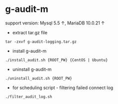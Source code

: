 # g-audit-m

support version: Mysql 5.5 ↑, MariaDB 10.0.21 ↑

+ extract tar.gz file

`
    tar -zxvf g-audit-logging.tar.gz
`
+ install g-audit-m

`
    ./install_audit.sh {ROOT_PW} {CentOS | Ubuntu}
`
+ uninstall g-audit-m

`
    ./uninstall_audit.sh {ROOT_PW}
`
+ for scheduling script - filtering failed connect log

`
    ./filter_audit_log.sh
`
